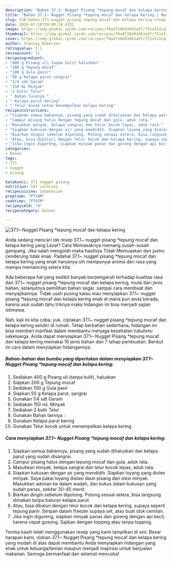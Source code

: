 ```yaml
---
description: "Bahan 37.1~ Nugget Pisang *tepung mocaf dan kelapa kering | Resep Bumbu 37.1~ Nugget Pisang *tepung mocaf dan kelapa kering Yang Paling Enak"
title: "Bahan 37.1~ Nugget Pisang *tepung mocaf dan kelapa kering | Resep Bumbu 37.1~ Nugget Pisang *tepung mocaf dan kelapa kering Yang Paling Enak"
slug: 518-bahan-371-nugget-pisang-tepung-mocaf-dan-kelapa-kering-resep-bumbu-371-nugget-pisang-tepung-mocaf-dan-kelapa-kering-yang-paling-enak
date: 2020-07-16T19:09:24.433Z
image: https://img-global.cpcdn.com/recipes/f0ad726b03d63adf/751x532cq70/371-nugget-pisang-tepung-mocaf-dan-kelapa-kering-foto-resep-utama.jpg
thumbnail: https://img-global.cpcdn.com/recipes/f0ad726b03d63adf/751x532cq70/371-nugget-pisang-tepung-mocaf-dan-kelapa-kering-foto-resep-utama.jpg
cover: https://img-global.cpcdn.com/recipes/f0ad726b03d63adf/751x532cq70/371-nugget-pisang-tepung-mocaf-dan-kelapa-kering-foto-resep-utama.jpg
author: Stanley Roberson
ratingvalue: 3.1
reviewcount: 11
recipeingredient:
- "400 g Pisang uli tanpa kulit haluskan"
- "200 g Tepung mocaf"
- "100 g Gula pasir"
- "50 g Kelapa parut sangrai"
- "1/4 sdt Garam"
- "150 mL Minyak"
- "2 butir Telur"
- " Bahan lainnya "
- " Kelapa parut kering"
- " Telur kocok untuk menempelkan kelapa kering"
recipeinstructions:
- "Siapkan semua bahannya, pisang yang sudah dihaluskan dan kelapa parut yang sudah disangrai."
- "Campur pisang halus dengan tepung mocaf dan gula. aduk rata."
- "Masukkan minyak, kelapa sangrai dan telur kocok lepas, aduk rata."
- "Siapkan kukusan dengan air yang mendidih. Siapkan loyang yang dioles minyak. Saya pakai loyang dialasi daun pisang dan olesi minyak. Masukkan adonan ke dalam wadah, dan kukus dalam kukusan yang sudah panas, sekitar 30-45 menit."
- "Biarkan dingin sebelum dipotong. Potong sesuai selera, bisa langsung dimakan tanpa baluran kelapa parut."
- "Atau, bisa dibaluri dengan telur kocok dan kelapa kering, supaya seperti tepung panir. Simpan dalam freezer supaya set, atau buat stok cemilan."
- "Jika ingin digoreng, siapkan minyak panas dan goreng dengan api kecil, karena cepat gosong. Sajikan dengan topping atau tanpa topping."
categories:
- Resep
tags:
- 371
- nugget
- pisang

katakunci: 371 nugget pisang 
nutrition: 187 calories
recipecuisine: Indonesian
preptime: "PT19M"
cooktime: "PT47M"
recipeyield: "4"
recipecategory: Dinner

---
```



![37.1~ Nugget Pisang *tepung mocaf dan kelapa kering](https://img-global.cpcdn.com/recipes/f0ad726b03d63adf/751x532cq70/371-nugget-pisang-tepung-mocaf-dan-kelapa-kering-foto-resep-utama.jpg)

Anda sedang mencari ide resep 37.1~ nugget pisang *tepung mocaf dan kelapa kering yang Lezat? Cara Memasaknya memang susah-susah gampang. Jika salah mengolah maka hasilnya Tidak Memuaskan dan justru cenderung tidak enak. Padahal 37.1~ nugget pisang *tepung mocaf dan kelapa kering yang enak harusnya sih mempunyai aroma dan rasa yang mampu memancing selera kita.

Ada beberapa hal yang sedikit banyak berpengaruh terhadap kualitas rasa dari 37.1~ nugget pisang *tepung mocaf dan kelapa kering, mulai dari jenis bahan, selanjutnya pemilihan bahan segar, sampai cara membuat dan menyajikannya. Tidak usah pusing kalau mau menyiapkan 37.1~ nugget pisang *tepung mocaf dan kelapa kering enak di mana pun anda berada, karena asal sudah tahu triknya maka hidangan ini bisa menjadi sajian istimewa.




Nah, kali ini kita coba, yuk, ciptakan 37.1~ nugget pisang *tepung mocaf dan kelapa kering sendiri di rumah. Tetap berbahan sederhana, hidangan ini bisa memberi manfaat dalam membantu menjaga kesehatan tubuhmu sekeluarga. Anda dapat menyiapkan 37.1~ Nugget Pisang *tepung mocaf dan kelapa kering memakai 10 jenis bahan dan 7 tahap pembuatan. Berikut ini cara dalam menyiapkan hidangannya.

<!--inarticleads1-->

##### Bahan-bahan dan bumbu yang diperlukan dalam menyiapkan 37.1~ Nugget Pisang *tepung mocaf dan kelapa kering:

1. Sediakan 400 g Pisang uli (tanpa kulit), haluskan
1. Siapkan 200 g Tepung mocaf
1. Sediakan 100 g Gula pasir
1. Siapkan 50 g Kelapa parut, sangrai
1. Gunakan 1/4 sdt Garam
1. Sediakan 150 mL Minyak
1. Sediakan 2 butir Telur
1. Gunakan  Bahan lainnya :
1. Gunakan  Kelapa parut kering
1. Gunakan  Telur kocok untuk menempelkan kelapa kering




<!--inarticleads2-->

##### Cara menyiapkan 37.1~ Nugget Pisang *tepung mocaf dan kelapa kering:

1. Siapkan semua bahannya, pisang yang sudah dihaluskan dan kelapa parut yang sudah disangrai.
1. Campur pisang halus dengan tepung mocaf dan gula. aduk rata.
1. Masukkan minyak, kelapa sangrai dan telur kocok lepas, aduk rata.
1. Siapkan kukusan dengan air yang mendidih. Siapkan loyang yang dioles minyak. Saya pakai loyang dialasi daun pisang dan olesi minyak. Masukkan adonan ke dalam wadah, dan kukus dalam kukusan yang sudah panas, sekitar 30-45 menit.
1. Biarkan dingin sebelum dipotong. Potong sesuai selera, bisa langsung dimakan tanpa baluran kelapa parut.
1. Atau, bisa dibaluri dengan telur kocok dan kelapa kering, supaya seperti tepung panir. Simpan dalam freezer supaya set, atau buat stok cemilan.
1. Jika ingin digoreng, siapkan minyak panas dan goreng dengan api kecil, karena cepat gosong. Sajikan dengan topping atau tanpa topping.




Terima kasih telah menggunakan resep yang kami tampilkan di sini. Besar harapan kami, olahan 37.1~ Nugget Pisang *tepung mocaf dan kelapa kering yang mudah di atas dapat membantu Anda menyiapkan hidangan yang enak untuk keluarga/teman maupun menjadi inspirasi untuk berjualan makanan. Semoga bermanfaat dan selamat mencoba!
